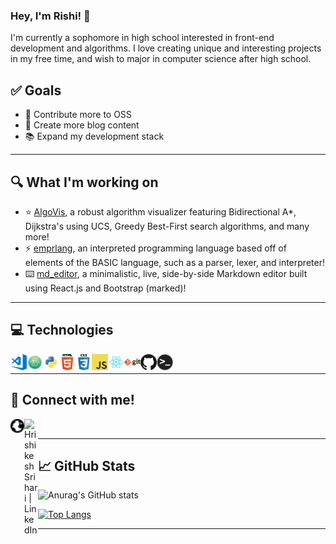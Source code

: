 ### Hey, I'm Rishi! 👋

I'm currently a sophomore in high school interested in front-end development and algorithms. I love creating unique and interesting projects in my free time, and wish to major in computer science after high school. 

## ✅  Goals

* 🤝    Contribute more to OSS
* 📙    Create more blog content
* 📚    Expand my development stack

---

## 🔍  What I'm working on
* ⭐️    [AlgoVis](https://hrishikesh-srihari.github.io/AlgoVis/), a robust algorithm visualizer featuring Bidirectional A*, Dijkstra's using UCS, Greedy Best-First search algorithms, and many more! 
* ⚡️     [emprlang](https://github.com/hrishikesh-srihari/emprlang), an interpreted programming language based off of elements of the BASIC language, such as a parser, lexer, and interpreter!
* ⌨️     [md_editor](https://github.com/hrishikesh-srihari/md_editor), a minimalistic, live, side-by-side Markdown editor built using React.js and Bootstrap (marked)!

---

## 💻  Technologies

<img align="left" alt="Visual Studio Code" width="26px" src="https://raw.githubusercontent.com/github/explore/80688e429a7d4ef2fca1e82350fe8e3517d3494d/topics/visual-studio-code/visual-studio-code.png" />
<img align="left" alt="Atom" width="26px" src="https://raw.githubusercontent.com/github/explore/80688e429a7d4ef2fca1e82350fe8e3517d3494d/topics/atom/atom.png" />
<img align="left" alt="Python" width="26px" src="https://raw.githubusercontent.com/github/explore/80688e429a7d4ef2fca1e82350fe8e3517d3494d/topics/python/python.png" />
<img align="left" alt="HTML5" width="26px" src="https://raw.githubusercontent.com/github/explore/80688e429a7d4ef2fca1e82350fe8e3517d3494d/topics/html/html.png" />
<img align="left" alt="CSS3" width="26px" src="https://raw.githubusercontent.com/github/explore/80688e429a7d4ef2fca1e82350fe8e3517d3494d/topics/css/css.png" />
<img align="left" alt="JavaScript" width="26px" src="https://raw.githubusercontent.com/github/explore/80688e429a7d4ef2fca1e82350fe8e3517d3494d/topics/javascript/javascript.png" />
<img align="left" alt="React" width="26px" src="https://raw.githubusercontent.com/github/explore/80688e429a7d4ef2fca1e82350fe8e3517d3494d/topics/react/react.png" />
<img align="left" alt="Git" width="26px" src="https://raw.githubusercontent.com/github/explore/80688e429a7d4ef2fca1e82350fe8e3517d3494d/topics/git/git.png" />
<img align="left" alt="GitHub" width="26px" src="https://raw.githubusercontent.com/github/explore/78df643247d429f6cc873026c0622819ad797942/topics/github/github.png" />
<img align="left" alt="Terminal" width="26px" src="https://raw.githubusercontent.com/github/explore/80688e429a7d4ef2fca1e82350fe8e3517d3494d/topics/terminal/terminal.png" />

<br/>

---

## 📱  Connect with me!

[<img align="left" alt="https://rishi-srihari.vercel.app/" width="22px" src="https://raw.githubusercontent.com/iconic/open-iconic/master/svg/globe.svg" />][portfolio]
[<img align="left" alt="Hrishikesh Srihari | LinkedIn" width="22px" src="https://cdn.jsdelivr.net/npm/simple-icons@v3/icons/linkedin.svg" />][linkedin]

<br/>

---

## 📈  GitHub Stats
![Anurag's GitHub stats](https://github-readme-stats.vercel.app/api?username=hrishikesh-srihari&show_icons=true&hide=prs,issues&theme=tokyonight&border_radius=10px)

[![Top Langs](https://github-readme-stats.vercel.app/api/top-langs/?username=hrishikesh-srihari&layout=compact&theme=tokyonight&border_radius=10px)](https://github.com/anuraghazra/github-readme-stats)

---

[portfolio]: https://rishi-srihari.vercel.app/
[blog]: https://the-debug.netlify.app/
[linkedin]: https://www.linkedin.com/in/hrishikesh-srihari-3525061a1/
